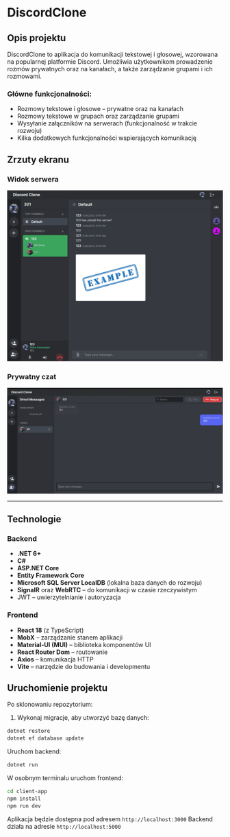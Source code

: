 # DiscordClone

## Opis projektu  
DiscordClone to aplikacja do komunikacji tekstowej i głosowej, wzorowana na popularnej platformie Discord. Umożliwia użytkownikom prowadzenie rozmów prywatnych oraz na kanałach, a także zarządzanie grupami i ich rozmowami.  

### Główne funkcjonalności:
- Rozmowy tekstowe i głosowe – prywatne oraz na kanałach  
- Rozmowy tekstowe w grupach oraz zarządzanie grupami  
- Wysyłanie załączników na serwerach (funkcjonalność w trakcie rozwoju)  
- Kilka dodatkowych funkcjonalności wspierających komunikację  

## Zrzuty ekranu

### Widok serwera  
![Widok serwera](./Images/server.png)

### Prywatny czat  
![Prywatny czat](./Images/private-chat.png)

---

## Technologie

### Backend  
- **.NET 6+**  
- **C#**  
- **ASP.NET Core**  
- **Entity Framework Core**  
- **Microsoft SQL Server LocalDB** (lokalna baza danych do rozwoju)  
- **SignalR** oraz **WebRTC** – do komunikacji w czasie rzeczywistym  
- JWT – uwierzytelnianie i autoryzacja  

### Frontend  
- **React 18** (z TypeScript)  
- **MobX** – zarządzanie stanem aplikacji  
- **Material-UI (MUI)** – biblioteka komponentów UI  
- **React Router Dom** – routowanie  
- **Axios** – komunikacja HTTP  
- **Vite** – narzędzie do budowania i developmentu  


## Uruchomienie projektu

Po sklonowaniu repozytorium:

1. Wykonaj migracje, aby utworzyć bazę danych:

```bash
dotnet restore
dotnet ef database update
```

Uruchom backend:

```bash
dotnet run
```
W osobnym terminalu uruchom frontend:

```bash
cd client-app
npm install
npm run dev
```

Aplikacja będzie dostępna pod adresem `http://localhost:3000`
Backend działa na adresie `http://localhost:5000`
